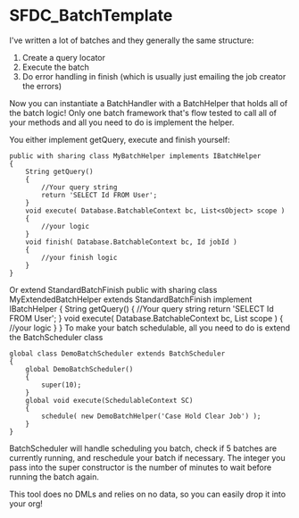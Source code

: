 SFDC_BatchTemplate
==================

I've written a lot of batches and they generally the same structure:

1) Create a query locator
2) Execute the batch
3) Do error handling in finish (which is usually just emailing the job creator the errors)

Now you can instantiate a BatchHandler with a BatchHelper that holds all of the batch logic!
Only one batch framework that's flow tested to call all of your methods and all you need to do is implement the helper.

You either implement getQuery, execute and finish yourself:

	public with sharing class MyBatchHelper implements IBatchHelper
	{
		String getQuery()
		{
			//Your query string
			return 'SELECT Id FROM User';
		}
	    void execute( Database.BatchableContext bc, List<sObject> scope )
    	{
    		//your logic
 	    }
    	void finish( Database.BatchableContext bc, Id jobId )
    	{
	    	//your finish logic
    	}
    }

Or extend StandardBatchFinish
	public with sharing class MyExtendedBatchHelper extends StandardBatchFinish implement IBatchHelper
	{
		String getQuery()
		{
			//Your query string
			return 'SELECT Id FROM User';
		}
    	void execute( Database.BatchableContext bc, List<sObject> scope )
    	{
    		//your logic
    	}
    }
To make your batch schedulable, all you need to do is extend the BatchScheduler class

	global class DemoBatchScheduler extends BatchScheduler
	{	
    	global DemoBatchScheduler()
	    {
    	    super(10);
    	}
    	global void execute(SchedulableContext SC)
	    {
    	    schedule( new DemoBatchHelper('Case Hold Clear Job') );
    	}
	}
	
BatchScheduler will handle scheduling you batch, check if 5 batches are currently running, and reschedule your batch if necessary.
The integer you pass into the super constructor is the number of minutes to wait before running the batch again.

This tool does no DMLs and relies on no data, so you can easily drop it into your org!